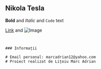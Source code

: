 ## Nikola Tesla


**Bold** and _Italic_ and `Code` text

[Link](url) and ![Image](src)
```


### Informații

# Email personal: marcadrian12@yahoo.com
# Proiect realizat de Lițoiu Marc Adrian
